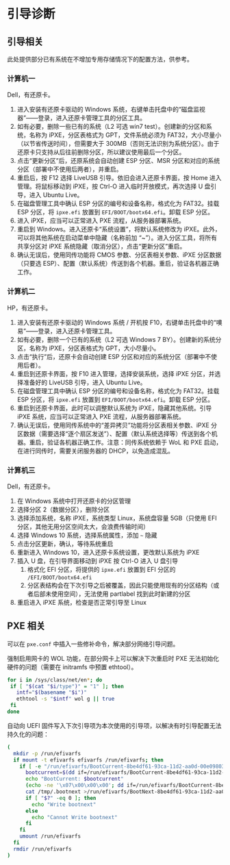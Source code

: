 # 引导诊断

## 引导相关

此处提供部分已有系统在不增加专用存储情况下的配置方法，供参考。

### 计算机一

Dell，有还原卡。

1. 进入安装有还原卡驱动的 Windows 系统，右键单击托盘中的“磁盘监视器”——登录，进入还原卡管理工具的分区工具。
2. 如有必要，删除一些已有的系统（L2 可选 win7 test）。创建新的分区和系统，名称为 iPXE，分区表格式为 GPT，文件系统必须为 FAT32，大小尽量小（以节省传送时间），但需要大于 300MB（否则无法识别为系统分区）。由于还原卡只支持从后往前删除分区，所以建议使用最后一个分区。
3. 点击“更新分区”后，还原系统会自动创建 ESP 分区、MSR 分区和对应的系统分区（部署中不使用后两者），并重启。
4. 重启后，按 F12 选择 LiveUSB 引导。依旧会进入还原卡界面，按 Home 进入管理。将鼠标移动到 iPXE，按 Ctrl-O 进入临时开放模式，再次选择 U 盘引导，进入 Ubuntu Live。
5. 在磁盘管理工具中确认 ESP 分区的编号和设备名称，格式化为 FAT32。挂载 ESP 分区，将 `ipxe.efi` 放置到 `EFI/BOOT/bootx64.efi`。卸载 ESP 分区。
6. 进入 iPXE，应当可以正常进入 PXE 流程，从服务器部署系统。
7. 重启到 Windows。进入还原卡“系统设置”，将默认系统修改为 iPXE。此外，可以将其他系统在启动菜单中隐藏（名称前加 “~”）。进入分区工具，将所有共享分区对 iPXE 系统隐藏（取消分区），点击“更新分区”重启。
8. 确认无误后，使用同传功能将 CMOS 参数、分区表相关参数、iPXE 分区数据（只要选 ESP）、配置（默认系统）传送到各个机器。重启，验证各机器正确工作。

### 计算机二

HP，有还原卡。

1. 进入安装有还原卡驱动的 Windows 系统 / 开机按 F10，右键单击托盘中的“噢易”——登录，进入还原卡管理工具。
2. 如有必要，删除一个已有的系统（L2 可选 Windows 7 BY）。创建新的系统分区，名称为 iPXE，分区表格式为 GPT，大小尽量小。
3. 点击“执行”后，还原卡会自动创建 ESP 分区和对应的系统分区（部署中不使用后者）。
4. 重启到还原卡界面，按 F10 进入管理，选择安装系统，选择 iPXE 分区，并选择准备好的 LiveUSB 引导，进入 Ubuntu Live。
5. 在磁盘管理工具中确认 ESP 分区的编号和设备名称，格式化为 FAT32。挂载 ESP 分区，将 `ipxe.efi` 放置到 `EFI/BOOT/bootx64.efi`。卸载 ESP 分区。
6. 重启到还原卡界面，此时可以调整默认系统为 iPXE，隐藏其他系统。引导 iPXE 系统，应当可以正常进入 PXE 流程，从服务器部署系统。
7. 确认无误后，使用同传系统中的“差异拷贝”功能将分区表相关参数、iPXE 分区数据（需要选择“逐个扇区发送”）、配置（默认系统选择等）传送到各个机器。重启，验证各机器正确工作。注意：同传系统依赖于 WoL 和 PXE 启动，在进行同传时，需要关闭服务器的 DHCP，以免造成混乱。

### 计算机三

Dell，有还原卡。

1. 在 Windows 系统中打开还原卡的分区管理
2. 选择分区 2（数据分区），删除分区
3. 选择添加系统，名称 iPXE，系统类型 Linux，系统盘容量 5GB（只使用 EFI 分区，其他无用分区空间太大，会浪费传输时间）
4. 选择 Windows 10 系统，选择系统属性，添加 `~` 隐藏
5. 点击分区更新，确认，等待系统重启
6. 重新进入 Windows 10，进入还原卡系统设置，更改默认系统为 iPXE
7. 插入 U 盘，在引导界面移动到 iPXE 按 Ctrl-O 进入 U 盘引导
   1. 格式化 EFI 分区，将提供的 `ipxe.efi` 放置到 EFI 分区的 `/EFI/BOOT/bootx64.efi`
   2. 分区表结构会在下次引导之后被覆盖，因此只能使用现有的分区结构（或者后部未使用空间），无法使用 partlabel 找到此时新建的分区
8. 重启进入 iPXE 系统，检查是否正常引导至 Linux

## PXE 相关

可以在 `pxe.conf` 中插入一些修补命令，解决部分网络引导问题。

强制启用网卡的 WOL 功能，在部分网卡上可以解决下次重启时 PXE 无法初始化硬件的问题（需要在 initramfs 中预置 ethtool）。

```bash
for i in /sys/class/net/en*; do
 if [ "$(cat "$i/type")" = "1" ]; then
   intf="$(basename "$i")"
   ethtool -s "$intf" wol g || true
 fi
done
```

自动向 UEFI 固件写入下次引导项为本次使用的引导项，以解决有时引导配置无法持久化的问题：

``` bash
(
  mkdir -p /run/efivarfs
  if mount -t efivarfs efivarfs /run/efivarfs; then
    if [ -e "/run/efivarfs/BootCurrent-8be4df61-93ca-11d2-aa0d-00e098032b8c" ]; then
      bootcurrent=$(dd if=/run/efivarfs/BootCurrent-8be4df61-93ca-11d2-aa0d-00e098032b8c bs=1 count=2 skip=4 | xxd -p)
      echo "BootCurrent: $bootcurrent"
      (echo -ne '\x07\x00\x00\x00'; dd if=/run/efivarfs/BootCurrent-8be4df61-93ca-11d2-aa0d-00e098032b8c bs=1 count=2 skip=4) > /tmp/.bootnext
      cat /tmp/.bootnext >/run/efivarfs/BootNext-8be4df61-93ca-11d2-aa0d-00e098032b8c
      if [ "$?" -eq 0 ]; then
        echo "Write bootnext"
      else
        echo "Cannot Write bootnext"
      fi
    fi
    umount /run/efivarfs
  fi
  rmdir /run/efivarfs
)
```
